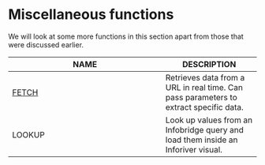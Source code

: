 # Miscellaneous functions

We will look at some more functions in this section apart from those that were discussed earlier.



<table><thead><tr><th width="295">NAME</th><th>DESCRIPTION</th></tr></thead><tbody><tr><td><a href="fetch.md">FETCH</a></td><td>Retrieves data from a URL in real time. Can pass parameters to extract specific data.</td></tr><tr><td>LOOKUP</td><td>Look up values from an Infobridge query and load them inside an Inforiver visual.</td></tr></tbody></table>

